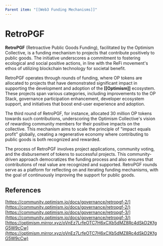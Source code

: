 ```yaml
---
Parent item: "[[Web3 Funding Mechanisms]]"
---
```

# RetroPGF

**RetroPGF** (Retroactive Public Goods Funding), facilitated by the Optimism Collective, is a funding mechanism to projects that contribute positively to public goods. The initiative underscores a commitment to fostering ecological and social positive actions, in line with the ReFi movement's ethos of utilizing blockchain technology for societal benefit.

RetroPGF operates through rounds of funding, where OP tokens are allocated to projects that have demonstrated significant impact in supporting the development and adoption of the **[[Optimism]]** ecosystem. These projects span various categories, including improvements to the OP Stack, governance participation enhancement, developer ecosystem support, and initiatives that boost end-user experience and adoption. 

The third round of RetroPGF, for instance, allocated 30 million OP tokens towards such contributions, underscoring the Optimism Collective's vision of rewarding community members for their positive impacts on the collective. This mechanism aims to scale the principle of "impact equals profit" globally, creating a regenerative economy where contributing to public goods is both recognized and rewarded.

The process of RetroPGF involves project applications, community voting, and the disbursement of tokens to successful projects. This community-driven approach democratizes the funding process and also ensures that contributions of real value are recognized and supported. RetroPGF rounds serve as a platform for reflecting on and iterating funding mechanisms, with the goal of continuously improving the support for public goods.

## References

[https://community.optimism.io/docs/governance/retropgf-2/](https://community.optimism.io/docs/governance/retropgf-2/)
[https://community.optimism.io/docs/governance/retropgf-3/](https://community.optimism.io/docs/governance/retropgf-3/)
[https://optimism.mirror.xyz/oVnEz7LrfeOTC7H6xCXb5dMZ8Rc4dSkD2KfgG5W9cCw](https://optimism.mirror.xyz/oVnEz7LrfeOTC7H6xCXb5dMZ8Rc4dSkD2KfgG5W9cCw)